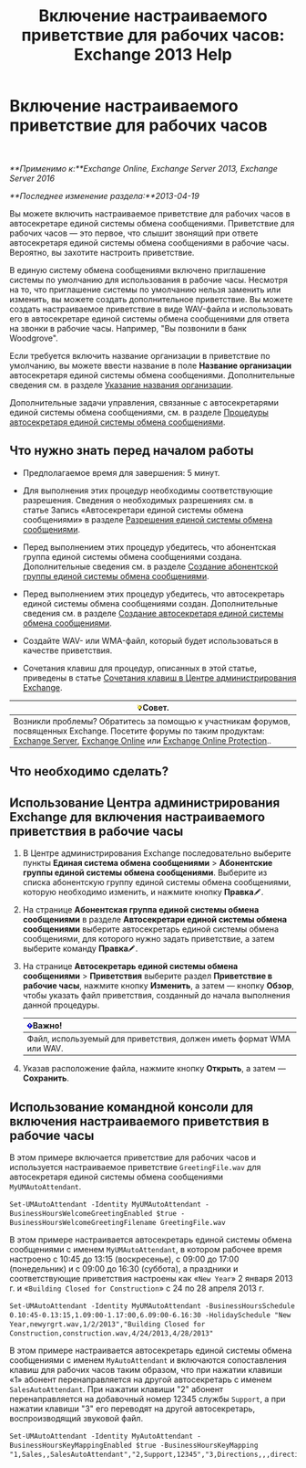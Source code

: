 ﻿---
title: 'Включение настраиваемого приветствие для рабочих часов: Exchange 2013 Help'
TOCTitle: Включение настраиваемого приветствие для рабочих часов
ms:assetid: a2272b7d-de88-4d3f-81e6-ad81f0ee6c5e
ms:mtpsurl: https://technet.microsoft.com/ru-ru/library/Bb232152(v=EXCHG.150)
ms:contentKeyID: 50556464
ms.date: 05/22/2018
mtps_version: v=EXCHG.150
ms.translationtype: MT
---

# Включение настраиваемого приветствие для рабочих часов

 

_**Применимо к:**Exchange Online, Exchange Server 2013, Exchange Server 2016_

_**Последнее изменение раздела:**2013-04-19_

Вы можете включить настраиваемое приветствие для рабочих часов в автосекретаре единой системы обмена сообщениями. Приветствие для рабочих часов — это первое, что слышит звонящий при ответе автосекретаря единой системы обмена сообщениями в рабочие часы. Вероятно, вы захотите настроить приветствие.

В единую систему обмена сообщениями включено приглашение системы по умолчанию для использования в рабочие часы. Несмотря на то, что приглашение системы по умолчанию нельзя заменить или изменить, вы можете создать дополнительное приветствие. Вы можете создать настраиваемое приветствие в виде WAV-файла и использовать его в автосекретаре единой системы обмена сообщениями для ответа на звонки в рабочие часы. Например, "Вы позвонили в банк Woodgrove".

Если требуется включить название организации в приветствие по умолчанию, вы можете ввести название в поле **Название организации** автосекретаря единой системы обмена сообщениями. Дополнительные сведения см. в разделе [Указание названия организации](enter-a-business-name-exchange-2013-help.md).

Дополнительные задачи управления, связанные с автосекретарями единой системы обмена сообщениями, см. в разделе [Процедуры автосекретаря единой системы обмена сообщениями](um-auto-attendant-procedures-exchange-2013-help.md).

## Что нужно знать перед началом работы

  - Предполагаемое время для завершения: 5 минут.

  - Для выполнения этих процедур необходимы соответствующие разрешения. Сведения о необходимых разрешениях см. в статье Запись «Автосекретари единой системы обмена сообщениями» в разделе [Разрешения единой системы обмена сообщениями](unified-messaging-permissions-exchange-2013-help.md).

  - Перед выполнением этих процедур убедитесь, что абонентская группа единой системы обмена сообщениями создана. Дополнительные сведения см. в разделе [Создание абонентской группы единой системы обмена сообщениями](create-a-um-dial-plan-exchange-2013-help.md).

  - Перед выполнением этих процедур убедитесь, что автосекретарь единой системы обмена сообщениями создан. Дополнительные сведения см. в разделе [Создание автосекретаря единой системы обмена сообщениями](create-a-um-auto-attendant-exchange-2013-help.md).

  - Создайте WAV- или WMA-файл, который будет использоваться в качестве приветствия.

  - Сочетания клавиш для процедур, описанных в этой статье, приведены в статье [Сочетания клавиш в Центре администрирования Exchange](keyboard-shortcuts-in-the-exchange-admin-center-exchange-online-protection-help.md).

<table>
<thead>
<tr class="header">
<th><img src="images/Bb124558.tip(EXCHG.150).gif" title="Совет" alt="Совет" />Совет.</th>
</tr>
</thead>
<tbody>
<tr class="odd">
<td>Возникли проблемы? Обратитесь за помощью к участникам форумов, посвященных Exchange. Посетите форумы по таким продуктам: <a href="https://go.microsoft.com/fwlink/p/?linkid=60612">Exchange Server</a>, <a href="https://go.microsoft.com/fwlink/p/?linkid=267542">Exchange Online</a> или <a href="https://go.microsoft.com/fwlink/p/?linkid=285351">Exchange Online Protection</a>..</td>
</tr>
</tbody>
</table>


## Что необходимо сделать?

## Использование Центра администрирования Exchange для включения настраиваемого приветствия в рабочие часы

1.  В Центре администрирования Exchange последовательно выберите пункты **Единая система обмена сообщениями** \> **Абонентские группы единой системы обмена сообщениями**. Выберите из списка абонентскую группу единой системы обмена сообщениями, которую необходимо изменить, и нажмите кнопку **Правка**![Значок редактирования](images/Bb124582.6f53ccb2-1f13-4c02-bea0-30690e6ea71d(EXCHG.150).gif "Значок редактирования").

2.  На странице **Абонентская группа единой системы обмена сообщениями** в разделе **Автосекретари единой системы обмена сообщениями** выберите автосекретарь единой системы обмена сообщениями, для которого нужно задать приветствие, а затем выберите команду **Правка**![Значок редактирования](images/Bb124582.6f53ccb2-1f13-4c02-bea0-30690e6ea71d(EXCHG.150).gif "Значок редактирования").

3.  На странице **Автосекретарь единой системы обмена сообщениями** \> **Приветствия** выберите раздел **Приветствие в рабочие часы**, нажмите кнопку **Изменить**, а затем — кнопку **Обзор**, чтобы указать файл приветствия, созданный до начала выполнения данной процедуры.
    
    <table>
    <thead>
    <tr class="header">
    <th><img src="images/Dd876857.important(EXCHG.150).gif" title="Важно" alt="Важно" />Важно!</th>
    </tr>
    </thead>
    <tbody>
    <tr class="odd">
    <td>Файл, используемый для приветствия, должен иметь формат WMA или WAV.</td>
    </tr>
    </tbody>
    </table>


4.  Указав расположение файла, нажмите кнопку **Открыть**, а затем — **Сохранить**.

## Использование командной консоли для включения настраиваемого приветствия в рабочие часы

В этом примере включается приветствие для рабочих часов и используется настраиваемое приветствие `GreetingFile.wav` для автосекретаря единой системы обмена сообщениями `MyUMAutoAttendant`.

    Set-UMAutoAttendant -Identity MyUMAutoAttendant -BusinessHoursWelcomeGreetingEnabled $true -BusinessHoursWelcomeGreetingFilename GreetingFile.wav

В этом примере настраивается автосекретарь единой системы обмена сообщениями с именем `MyUMAutoAttendant`, в котором рабочее время настроено с 10:45 до 13:15 (воскресенье), с 09:00 до 17:00 (понедельник) и с 09:00 до 16:30 (суббота), а праздники и соответствующие приветствия настроены как «`New Year`» 2 января 2013 г. и «`Building Closed for Construction`» с 24 по 28 апреля 2013 г.

    Set-UMAutoAttendant -Identity MyUMAutoAttendant -BusinessHoursSchedule 0.10:45-0.13:15,1.09:00-1.17:00,6.09:00-6.16:30 -HolidaySchedule "New Year,newyrgrt.wav,1/2/2013","Building Closed for Construction,construction.wav,4/24/2013,4/28/2013"

В этом примере настраивается автосекретарь единой системы обмена сообщениями с именем `MyAutoAttendant` и включаются сопоставления клавиш для рабочих часов таким образом, что при нажатии клавиши «1» абонент перенаправляется на другой автосекретарь с именем `SalesAutoAttendant`. При нажатии клавиши "2" абонент перенаправляется на добавочный номер 12345 службы `Support`, а при нажатии клавиши "3" его переводят на другой автосекретарь, воспроизводящий звуковой файл.

    Set-UMAutoAttendant -Identity MyAutoAttendant - BusinessHoursKeyMappingEnabled $true -BusinessHoursKeyMapping "1,Sales,,SalesAutoAttendant","2,Support,12345","3,Directions,,,directions.wav"

